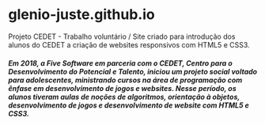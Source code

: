 # glenio-juste.github.io

Projeto CEDET - Trabalho voluntário / Site criado para introdução dos alunos do CEDET a criação de websites responsivos com HTML5 e CSS3.

##### Em 2018, a Five Software em parceria com o CEDET, Centro para o Desenvolvimento do Potencial e Talento, iniciou um projeto social voltado para adolescentes, ministrando cursos na área de programação com ênfase em desenvolvimento de jogos e websites. Nesse período, os alunos tiveram aulas de noções de algoritmos, orientação à objetos, desenvolvimento de jogos e desenvolvimento de website com HTML5 e CSS3.
